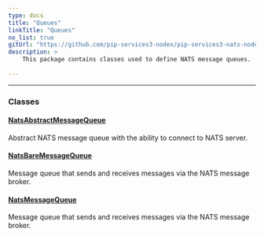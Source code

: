 ```yaml
---
type: docs
title: "Queues"
linkTitle: "Queues"
no_list: true
gitUrl: "https://github.com/pip-services3-nodex/pip-services3-nats-nodex"
description: >
    This package contains classes used to define NATS message queues.
    
---
```

---

<div class="module-body"> 

### Classes

#### [NatsAbstractMessageQueue](nats_abstract_message_queue)
Abstract NATS message queue with the ability to connect to NATS server.

#### [NatsBareMessageQueue](nats_bare_message_queue)
Message queue that sends and receives messages via the NATS message broker.

#### [NatsMessageQueue](nats_message_queue)
Message queue that sends and receives messages via the NATS message broker.

</div>
